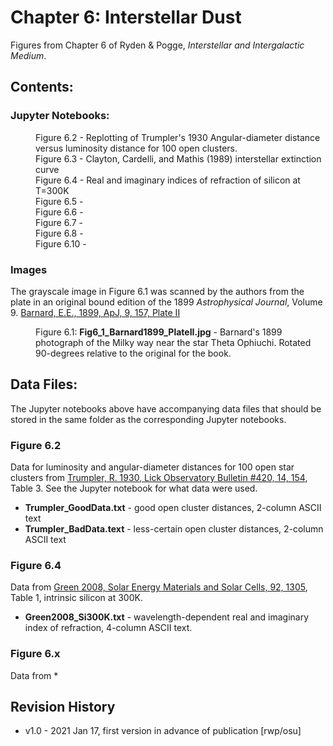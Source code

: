 # Chapter 6: Interstellar Dust

Figures from Chapter 6 of Ryden & Pogge, *Interstellar and Intergalactic Medium*.

## Contents:

### Jupyter Notebooks:
<dl>
<dd>Figure 6.2 - Replotting of Trumpler's 1930 Angular-diameter distance versus luminosity distance for 100 open clusters.
<dd>Figure 6.3 - Clayton, Cardelli, and Mathis (1989) interstellar extinction curve
<dd>Figure 6.4 - Real and imaginary indices of refraction of silicon at T=300K
<dd>Figure 6.5 - 
<dd>Figure 6.6 - 
<dd>Figure 6.7 - 
<dd>Figure 6.8 - 
<dd>Figure 6.10 - 
</dl>

### Images
The grayscale image in Figure 6.1 was scanned by the authors from the plate in an original bound
edition of the 1899 *Astrophysical Journal*, Volume 9. 
[Barnard, E.E., 1899, ApJ, 9, 157, Plate II](https://ui.adsabs.harvard.edu/abs/1899ApJ.....9..157B)
<dl>
  <dd>Figure 6.1: <b>Fig6_1_Barnard1899_PlateII.jpg</b> - Barnard's 1899 photograph of the Milky way near the star Theta Ophiuchi.  Rotated 90-degrees
  relative to the original for the book.
</dl>

## Data Files:

The Jupyter notebooks above have accompanying data files that should be stored 
in the same folder as the corresponding Jupyter notebooks.

### Figure 6.2
Data for luminosity and angular-diameter distances for 100 open star clusters from 
[Trumpler, R. 1930, Lick Observatory Bulletin #420, 14, 154](https://ui.adsabs.harvard.edu/abs/1930LicOB..14..154T), Table 3.  See the 
Jupyter notebook for what data were used. 
 * **Trumpler_GoodData.txt** - good open cluster distances, 2-column ASCII text
 * **Trumpler_BadData.text** - less-certain open cluster distances, 2-column ASCII text

### Figure 6.4
Data from [Green 2008, Solar Energy Materials and Solar Cells, 92, 1305](https://www.sciencedirect.com/science/article/pii/S0927024808002158), Table 1, intrinsic silicon at 300K.
 * **Green2008_Si300K.txt** - wavelength-dependent real and imaginary index of refraction, 4-column ASCII text.
 
### Figure 6.x
Data from
 * 


## Revision History

* v1.0 - 2021 Jan 17, first version in advance of publication [rwp/osu]
